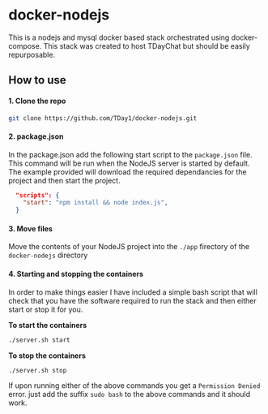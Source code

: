 # docker-nodejs
This is a nodejs and mysql docker based stack orchestrated using docker-compose. This stack was created to host TDayChat but should be easily repurposable.

## How to use

#### 1. Clone the repo
```bash
git clone https://github.com/TDay1/docker-nodejs.git
```

#### 2. package.json
In the package.json add the following start script to the `package.json` file. This command will be run when the NodeJS server is started by default. The example provided will download the required dependancies for the project and then start the project.
```json
  "scripts": {
    "start": "npm install && node index.js",
  }
```

#### 3. Move files
Move the contents of your NodeJS project into the `./app` firectory of the `docker-nodejs` directory

#### 4. Starting and stopping the containers

In order to make things easier I have included a simple bash script that will check that you have the software required to run the stack and then either start or stop it for you.

__To start the containers__
```bash
./server.sh start
```

__To stop the containers__
```bash
./server.sh stop
```

If upon running either of the above commands you get a `Permission Denied` error. just add the suffix `sudo bash` to the above commands and it should work.

